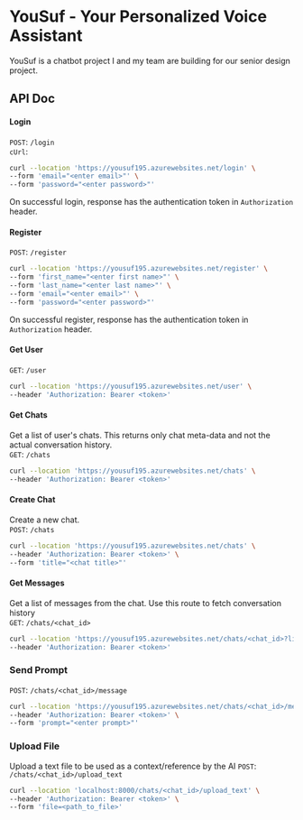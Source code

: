 # YouSuf - Your Personalized Voice Assistant
YouSuf is a chatbot project I and my team are building for our senior design project.

## API Doc
#### Login
`POST`: `/login`<br>
`cUrl`:
```sh
curl --location 'https://yousuf195.azurewebsites.net/login' \
--form 'email="<enter email>"' \
--form 'password="<enter password>"'
```
On successful login, response has the authentication token in `Authorization` header.

#### Register
`POST`: `/register`<br>
```sh
curl --location 'https://yousuf195.azurewebsites.net/register' \
--form 'first_name="<enter first name>"' \
--form 'last_name="<enter last name>"' \
--form 'email="<enter email>"' \
--form 'password="<enter password>"'
```
On successful register, response has the authentication token in `Authorization` header.

#### Get User
`GET`: `/user`
```sh
curl --location 'https://yousuf195.azurewebsites.net/user' \
--header 'Authorization: Bearer <token>'
```

#### Get Chats
Get a list of user's chats. This returns only chat meta-data and not the actual conversation history.<br>
`GET`: `/chats`
```sh
curl --location 'https://yousuf195.azurewebsites.net/chats' \
--header 'Authorization: Bearer <token>'
```

#### Create Chat
Create a new chat.<br>
`POST`: `/chats`
```sh
curl --location 'https://yousuf195.azurewebsites.net/chats' \
--header 'Authorization: Bearer <token>' \
--form 'title="<chat title>"'
```

#### Get Messages
Get a list of messages from the chat. Use this route to fetch conversation history<br>
`GET`: `/chats/<chat_id>`
```sh
curl --location 'https://yousuf195.azurewebsites.net/chats/<chat_id>?limit=16&offset=0' \
--header 'Authorization: Bearer <token>'
```

### Send Prompt
`POST`: `/chats/<chat_id>/message`
```sh
curl --location 'https://yousuf195.azurewebsites.net/chats/<chat_id>/message' \
--header 'Authorization: Bearer <token>' \
--form 'prompt="<enter prompt>"'
```

### Upload File
Upload a text file to be used as a context/reference by the AI
`POST`: `/chats/<chat_id>/upload_text`
```sh
curl --location 'localhost:8000/chats/<chat_id>/upload_text' \
--header 'Authorization: Bearer <token>' \
--form 'file=<path_to_file>'
```